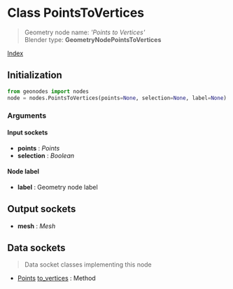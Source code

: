 
# Class PointsToVertices

> Geometry node name: _'Points to Vertices'_<br>Blender type:  **GeometryNodePointsToVertices**


[Index](/docs/index.md)

## Initialization


```python
from geonodes import nodes
node = nodes.PointsToVertices(points=None, selection=None, label=None)
```


### Arguments


#### Input sockets



- **points** : _Points_
- **selection** : _Boolean_



#### Node label



- **label** : Geometry node label



## Output sockets



- **mesh** : _Mesh_



## Data sockets

> Data socket classes implementing this node




- [Points](../sockets/Points.md) [to_vertices](../sockets/Points.md#to_vertices) : Method


